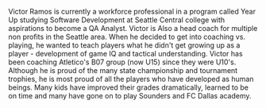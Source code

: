 Victor Ramos is currently a workforce professional in a program called Year Up studying Software Development at Seattle Central college with aspirations to become a QA Analyst. Victor is Also a head coach for multiple non profits in the Seattle area. When he decided to get into coaching vs. playing, he wanted to teach players what he didn't get growing up as a player - development of game IQ and tactical understanding. Victor has been coaching Atletico's B07 group (now U15) since they were U10's. Although he is proud of the many state championship and tournament trophies, he is most proud of all the players who have developed as human beings. Many kids have improved their grades dramatically, learned to be on time and many have gone on to play Sounders and FC Dallas academy.
